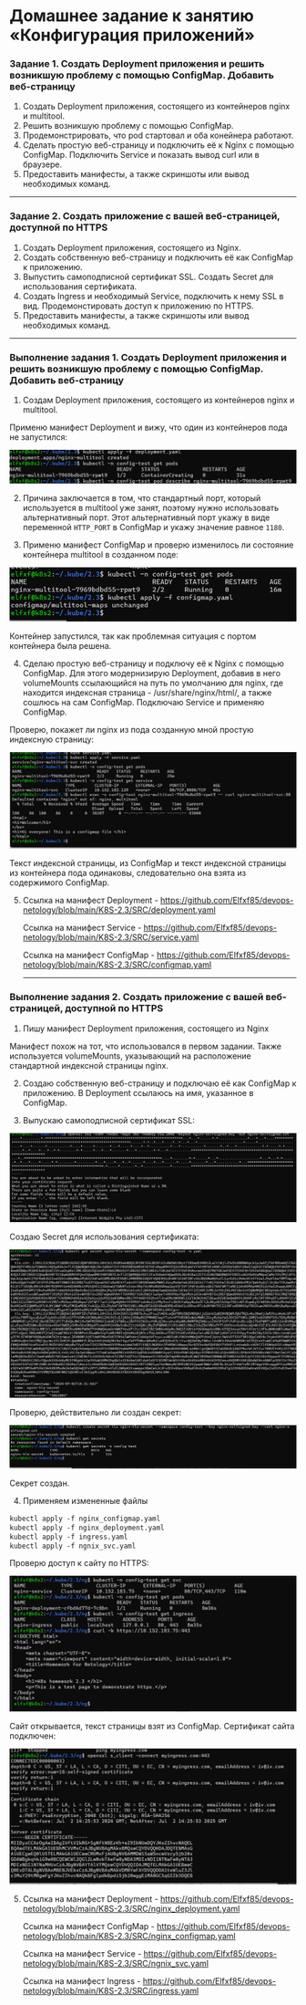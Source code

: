 # Домашнее задание к занятию «Конфигурация приложений»

### Задание 1. Создать Deployment приложения и решить возникшую проблему с помощью ConfigMap. Добавить веб-страницу

1. Создать Deployment приложения, состоящего из контейнеров nginx и multitool.
2. Решить возникшую проблему с помощью ConfigMap.
3. Продемонстрировать, что pod стартовал и оба конейнера работают.
4. Сделать простую веб-страницу и подключить её к Nginx с помощью ConfigMap. Подключить Service и показать вывод curl или в браузере.
5. Предоставить манифесты, а также скриншоты или вывод необходимых команд.

------

### Задание 2. Создать приложение с вашей веб-страницей, доступной по HTTPS 

1. Создать Deployment приложения, состоящего из Nginx.
2. Создать собственную веб-страницу и подключить её как ConfigMap к приложению.
3. Выпустить самоподписной сертификат SSL. Создать Secret для использования сертификата.
4. Создать Ingress и необходимый Service, подключить к нему SSL в вид. Продемонстировать доступ к приложению по HTTPS. 
4. Предоставить манифесты, а также скриншоты или вывод необходимых команд.

------

### Выполнение задания 1. Создать Deployment приложения и решить возникшую проблему с помощью ConfigMap. Добавить веб-страницу

1. Cоздам Deployment приложения, состоящего из контейнеров nginx и multitool.

Применю манифест Deployment и вижу, что один из контейнеров пода не запустился:

![img_1](IMG/img_1.png)

2. Причина заключается в том, что стандартный порт, который используется в multitool уже занят, поэтому нужно использовать альтернативный порт. Этот альтернативный порт укажу в виде переменной `HTTP_PORT` в ConfigMap и укажу значение  равное `1180`.

3. Применю манифест ConfigMap и проверю изменилось ли состояние контейнера multitool в созданном поде:

![img_2](IMG/img_2.png)

Контейнер запустился, так как проблемная ситуация с портом контейнера была решена.

4. Сделаю простую веб-страницу и подключу её к Nginx с помощью ConfigMap. Для этого модернизирую Deployment, добавив в него volumeMounts ссылающийся на путь по умолчанию для nginx, где находится индексная страница - /usr/share/nginx/html/, а также сошлюсь на сам ConfigMap. Подключаю Service и применяю ConfigMap.

Проверю, покажет ли nginx из  пода созданную мной простую индексную страницу:

![img_3](IMG/img_3.png)

Текст индексной страницы, из  ConfigMap и текст индексной страницы из контейнера пода одинаковы, следовательно она взята из содержимого ConfigMap.

5. Ссылка на манифест Deployment - https://github.com/Elfxf85/devops-netology/blob/main/K8S-2.3/SRC/deployment.yaml

   Ссылка на манифест Service - https://github.com/Elfxf85/devops-netology/blob/main/K8S-2.3/SRC/service.yaml

   Ссылка на манифест ConfigMap - https://github.com/Elfxf85/devops-netology/blob/main/K8S-2.3/SRC/configmap.yaml

   ------

### Выполнение задания 2. Создать приложение с вашей веб-страницей, доступной по HTTPS 

1. Пишу манифест Deployment приложения, состоящего из Nginx

Манифест похож на тот, что использовался в первом задании. Также используется volumeMounts, указывающий на расположение стандартной индексной страницы nginx.

2. Создаю собственную веб-страницу и подключаю её как ConfigMap к приложению. В Deployment ссылаюсь на имя, указанное в ConfigMap.

3. Выпускаю самоподписной сертификат SSL:

![img_4](IMG/img_4.png)

 Создаю Secret для использования сертификата:

![img_5](IMG/img_5.png)

Проверю, действительно ли создан секрет:

![img_6](IMG/img_6.png)

Секрет создан.

4. Применяем измененные файлы
```
kubectl apply -f nginx_configmap.yaml
kubectl apply -f nginx_deployment.yaml
kubectl apply -f ingress.yaml
kubectl apply -f ngnix_svc.yaml
```
Проверю доступ к сайту по HTTPS:

![img_7](IMG/img_7.png)

Сайт открывается, текст страницы взят из ConfigMap. Сертификат сайта подключен:

![img_8](IMG/img_8.png)

5. Ссылка на манифест Deployment - https://github.com/Elfxf85/devops-netology/blob/main/K8S-2.3/SRC/nginx_deployment.yaml

   Ссылка на манифест ConfigMap - https://github.com/Elfxf85/devops-netology/blob/main/K8S-2.3/SRC/nginx_configmap.yaml

   Ссылка на манифест Service - https://github.com/Elfxf85/devops-netology/blob/main/K8S-2.3/SRC/ngnix_svc.yaml
 
   Ссылка на манифест Ingress - https://github.com/Elfxf85/devops-netology/blob/main/K8S-2.3/SRC/ingress.yaml